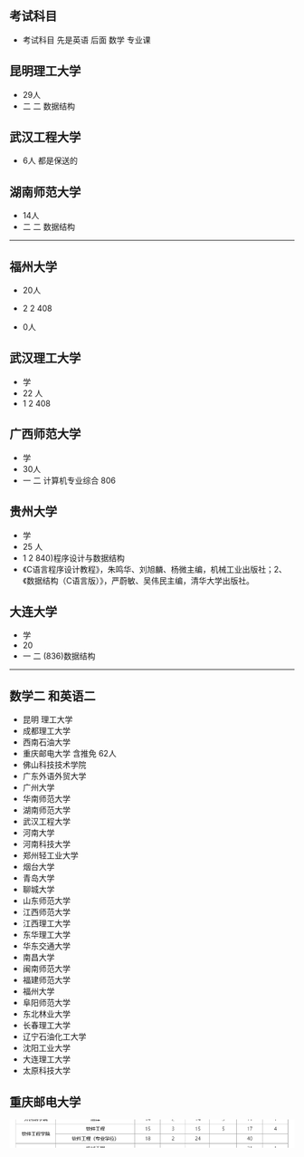 ## 考试科目
  + 考试科目 先是英语 后面 数学 专业课
## 昆明理工大学  
+ 29人
+ 二 二 数据结构


## 武汉工程大学 
+ 6人  都是保送的

## 湖南师范大学
+ 14人
+  二 二 数据结构



---
## 福州大学
+ 20人 
+ 2 2 408

+ 0人


## 武汉理工大学
+ 学 
+ 22 人
+ 1 2 408

## 广西师范大学
+ 学
+ 30人
+ 一 二 计算机专业综合 806

## 贵州大学
+ 学 
+ 25 人
+ 1 2 840)程序设计与数据结构
+ 《C语言程序设计教程》，朱鸣华、刘旭麟、杨微主编，机械工业出版社；2、《数据结构（C语言版）》，严蔚敏、吴伟民主编，清华大学出版社。


## 大连大学
+ 学
+ 20 
+ 一 二  (836)数据结构



---
##  数学二 和英语二 
+ 昆明 理工大学
+ 成都理工大学
+ 西南石油大学
+ 重庆邮电大学  含推免 62人
+ 佛山科技技术学院 
+ 广东外语外贸大学
+   广州大学
+   华南师范大学
+   湖南师范大学
+   武汉工程大学
+   河南大学
+   河南科技大学
+   郑州轻工业大学
+   烟台大学
+   青岛大学
+   聊城大学
+   山东师范大学
+   江西师范大学
+   江西理工大学
+   东华理工大学
+   华东交通大学
+   南昌大学
+   闽南师范大学
+   福建师范大学
+   福州大学
+   阜阳师范大学
+   东北林业大学
+   长春理工大学
+   辽宁石油化工大学
+   沈阳工业大学
+   大连理工大学
+   太原科技大学



## 重庆邮电大学
![](2022-03-14-23-14-33.png)